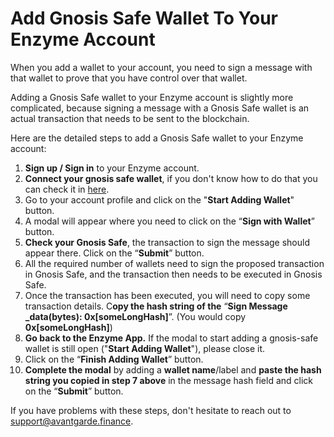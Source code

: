 # Add Gnosis Safe Wallet To Your Enzyme Account

When you add a wallet to your account, you need to sign a message with that wallet to prove that you have control over that wallet.&#x20;

Adding a Gnosis Safe wallet to your Enzyme account is slightly more complicated, because signing a message with a Gnosis Safe wallet is an actual transaction that needs to be sent to the blockchain.&#x20;

Here are the detailed steps to add a Gnosis Safe wallet to your Enzyme account:

1. **Sign up / Sign in** to your Enzyme account.&#x20;
2. **Connect your gnosis safe wallet**, if you don't know how to do that you can check it in [here](https://docs.enzyme.finance/managers/vaults-for-organisations).&#x20;
3. Go to your account profile and click on the "**Start Adding Wallet**" button.
4. A modal will appear where you need to click on the “**Sign with Wallet**” button.
5. **Check your Gnosis Safe**, the transaction to sign the message should appear there. Click on the “**Submit**” button.
6. All the required number of wallets need to sign the proposed transaction in Gnosis Safe, and the transaction then needs to be executed in Gnosis Safe.
7. Once the transaction has been executed, you will need to copy some transaction details. C**opy the hash string of the** “**Sign Message \_data(bytes): 0x\[someLongHash]**”. (You would copy **0x\[someLongHash]**)
8. **Go back to the Enzyme App.** If the modal to start adding a gnosis-safe wallet is still open ("**Start Adding Wallet**"), please close it.&#x20;
9. Click on the “**Finish Adding Wallet**” button.
10. **Complete the modal** by adding a **wallet name**/label and **paste the hash string you copied in step 7 above** in the message hash field and click on the “**Submit**” button.

If you have problems with these steps, don't hesitate to reach out to [support@avantgarde.finance](mailto:support@avantgarde.finance).
